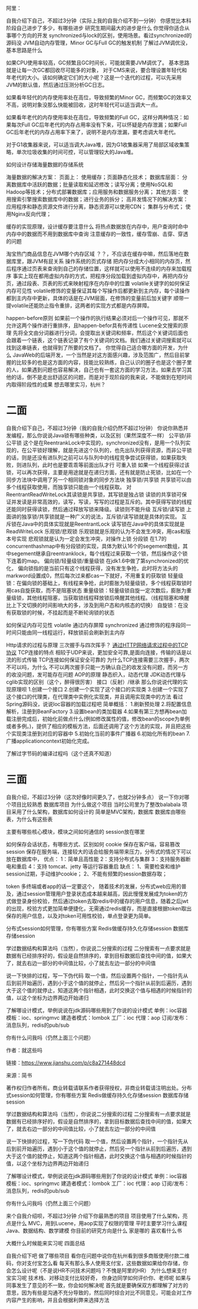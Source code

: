 阿里：

自我介绍下自己，不超过3分钟（实际上我的自我介绍不到一分钟）
 你感觉比本科阶段自己进步了多少，有哪些进步
 研究生期间最大的进步是什么
 你觉得你适合从事哪个方向的开发
 synchronized与lock的区别，使用场景。看过synchronized的源码没
 JVM自动内存管理，Minor GC与Full GC的触发机制
 了解过JVM调优没，基本思路是什么

如果CPU使用率较高，GC频繁且GC时间长，可能就需要JVM调优了。
 基本思路就是让每一次GC都回收尽可能多的对象，
 对于CMS来说，要合理设置年轻代和年老代的大小。该如何确定它们的大小呢？这是一个迭代的过程，可以先采用JVM的默认值，然后通过压测分析GC日志。

如果看年轻代的内存使用率处在高位，导致频繁的Minor GC，而频繁GC的效率又不高，说明对象没那么快能被回收，这时年轻代可以适当调大一点。

如果看年老代的内存使用率处在高位，导致频繁的Full GC，这样分两种情况：如果每次Full GC后年老代的内存占用率没有下来，可以怀疑是内存泄漏；如果Full GC后年老代的内存占用率下来了，说明不是内存泄漏，要考虑调大年老代。

对于G1收集器来说，可以适当调大Java堆，因为G1收集器采用了局部区域收集策略，单次垃圾收集的时间可控，可以管理较大的Java堆。

如何设计存储海量数据的存储系统

海量数据的解决方案：
 页面上：
 使用缓存；页面静态化技术；
 数据库层面：
 分离数据库中活跃的数据；批量读取和延迟修改；读写分离；使用NoSQL和Hadoop等技术；分布式部署数据库；应用服务和数据服务分离；
 其他方面：
 使用搜索引擎搜索数据库中的数据；进行业务的拆分；
 高并发情况下的解决方案：
 应用程序和静态资源文件进行分离，静态资源可以使用CDN；
 集群与分布式；
 使用Nginx反向代理；

缓存的实现原理，设计缓存要注意什么
 将热点数据放在内存中，用户查询时命中内存中的数据而不用到数据库中查询
 注意缓存的一致性，缓存雪崩、击穿、穿透的问题

淘宝热门商品信息在JVM哪个内存区域
 ？？，不应该在缓存中嘛，然后落地在数据库里，跟JVM有屁关系
 操作系统的页式存储
 把内存分成大小相同的内存页，然后程序通过页表来查询到自己的存储位置，这样就可以使用不连续的内存来加载程序
 事实上现在都用虚拟内存的方式，把程序分段加载到虚拟内存中，再把内存分页，通过段表、页表的形式来映射程序在内存中的位置
 volatile关键字的如何保证内存可见性
 volatile修饰的变量保证其每个写操作后都更新到主内存，每个读操作都到主内存中更新，具体的话是在JVM层面，在修饰的变量前后加关键字
 顺带一提volatile还能防止指令重排，这两者的实现方式都是内存屏障。

happen-before原则
 如果前一个操作的执行结果必须对后一个操作可见，那就不允许这两个操作进行重排序，且happen-befor具有传递性
 Lucene全文搜索的原理
 先将全文由分词器进行分词，会提取出关键词和频率，然后这个关键词后面也会跟着一个链表，这个链表记录了有个关键词的文档。我们通过关键词搜索就可以找到这串链表，也就得到了所要的文档了。
 你觉得自己适合哪方面的开发，为什么
 JavaWeb的后端开发，一个当然是对这方面感兴趣，涉及范围广，然后目前掌握的比较多的也是这方面的内容，技能比较熟练，自己认识的圈子也是这个圈子里的人，如果遇到问题也容易解决，自己也有一套这方面的学习方法，如果去学习其他的话，倒不是走出舒适区的问题，而是对于现阶段的我来说，不能做到在短时间内取得阶段性的成果
 想去哪里实习，杭州？

# 二面

自我介绍下自己，不超过3分钟（我的自我介绍仍然不超过1分钟）
 你说你熟悉并发编程，那么你说说Java锁有哪些种类，以及区别（果然深度不一样）
 公平锁/非公平锁
 这个是在ReentrankLock中实现的，synchronized没有，是用一个队列实现的，在公平锁好理解，就是先进这个队列的，也先出队列获得资源，而非公平锁的话，则是还没有进队列之前可以与队列中的线程竞争尝试获得锁，如果获取失败，则进队列，此时也是要乖乖等前面出队才行
 可重入锁
 如果一个线程获得过该锁，可以再次获得，主要是用途就是在递归方面，还有就是防止死锁，比如在一个同步方法块中调用了另一个相同锁对象的同步方法块
 独享锁/共享锁
 共享锁可以由多个线程获取使用，而独享锁只能由一个线程获取。
 对ReentrantReadWriteLock其读锁是共享锁，其写锁是独占锁
 读锁的共享锁可保证并发读是非常高效的，读写，写读，写写的过程是互斥的。其中获得写锁的线程还能同时获得读锁，然后通过释放写锁来降级。读锁则不能升级
 互斥锁/读写锁
 上面讲的独享锁/共享锁就是一种广义的说法，互斥锁/读写锁就是具体的实现。
 互斥锁在Java中的具体实现就是ReentrantLock
 读写锁在Java中的具体实现就是ReadWriteLock
 乐观锁/悲观锁
 乐观锁就是乐观的认为不会发生冲突，用cas和版本号实现
 悲观锁就是认为一定会发生冲突，对操作上锁
 分段锁
 在1.7的concurrenthashmap中有分段锁的实现，具体为默认16个的segement数组，其中segement继承自reentranklock，每个线程过来获取一个锁，然后操作这个锁下连着的map。
 偏向锁/轻量级锁/重量级锁
 在jdk1.6中做了第synchronized的优化，
 偏向锁指的是当前只有这个线程获得，没有发生争抢，此时将方法头的markword设置成0，然后每次过来都cas一下就好，不用重复的获取锁
 轻量级锁：在偏向锁的基础上，有线程来争抢，此时膨胀为轻量级锁，多个线程获取锁时用cas自旋获取，而不是阻塞状态
 重量级锁：轻量级锁自旋一定次数后，膨胀为重量级锁，其他线程阻塞，当获取锁线程释放锁后唤醒其他线程。（线程阻塞和唤醒比上下文切换的时间影响大的多，涉及到用户态和内核态的切换）
 自旋锁：在没有获取锁的时候，不挂起而是不断轮询锁的状态

如何保证内存可见性
 volatile  通过内存屏障
 synchronized 通过修饰的程序段同一时间只能由同一线程运行，释放锁前会刷新到主内存

Http请求的过程与原理
 三次握手与四次挥手？
 [通过HTTP网络请求过程中的TCP协议](https://links.jianshu.com/go?to=https%3A%2F%2Fblog.csdn.net%2Fmoon1107gitana%2Farticle%2Fdetails%2F80896868)
 TCP连接的特点
 相较于UDP来说，更加安全可靠,是面向连接，传输的话是以流的形式传输
 TCP连接如何保证安全可靠的
 为什么TCP连接需要三次握手，两次不可以吗，为什么
 不可以两次握手只能一方确认自己的收发没有问题，而另一方的收没问题，发可能存在问题
 AOP的原理
 静态织入，动态代理
 JDK动态代理与cglib实现的区别（这个，醉得很厉害）
 接口（反射）/继承
 那么你说说代理的实现原理呗
 1.创建一个接口
 2.创建一个实现了这个接口的实现类
 3.创建一个实现了这个接口的代理类，在代理类中实例化实现类，并且调用实现类中的方法
 看过Spring源码没，说说Ioc容器的加载过程吧
 简单概括：
 1.刷新预处理
 2.将配置信息解析，注册到BeanFactory
 3.设置bean的类加载器
 4.如果有第三方想再bean加载注册完成后，初始化前做点什么(例如修改属性的值，修改bean的scope为单例或者多例。)，提供了相应的模板方法，后面还调用了这个方法的实现，并且把这些个实现类注册到对应的容器中
 5.初始化当前的事件广播器
 6.初始化所有的bean
 7.广播applicationcontext初始化完成。

了解过字节码的编译过程吗（这个还真不知道）

# 三面

自我介绍，不超过3分钟（这次好像时间更久了，也就2分钟多点）
 说一下你对哪个项目比较熟悉
 数据库项目
 为什么做这个项目
 当时公司里为了整改balabala
 项目采用了什么架构，数据库如何设计的
 简单是MVC架构，数据库
 数据库由哪些表，为什么有这些表

主要有哪些核心模块，模块之间如何通信的
 session放在哪里

如何保存会话状态，有哪些方式、区别如何
 cookie 保存在客户端，容易篡改
 session 保存在服务端，连接较大的话会给服务端带来压力，分布式的情况下可以放在数据库中，
 优点：
 1：简单且高性能
 2：支持分布式与集群
 3：支持服务器断电和重启
 4：支持 tomcat、jetty 等运行容器重启
 缺点：
 1、需要检查和维护session过期，手动维护cookie；
 2、不能有频繁的session数据存取；

token 多终端或者app的话一定要这个，
 随着技术的发展，分布式web应用的普及，通过session管理用户登录状态成本越来越高，因此慢慢发展成为token的方式做登录身份校验，然后通过token去取redis中的缓存的用户信息，随着之后jwt的出现，校验方式更加简单便捷化，无需通过redis缓存，而是直接根据token取出保存的用户信息，以及对token可用性校验，单点登录更为简单。

分布式session如何管理，你有哪些方案
 Redis做缓存持久化存储session
 数据库存储session

学过数据结构和算法吗（当然），你说说二分搜索的过程
 二分搜索有一点要求就是数据有已经排序好的，假设是自然排序的，拿到目标数据后查找中间的值，如果大了，就去右边一部分的中间值比较，小了就去左边一部分的中间值

说一下快排的过程，写一下伪代码
 取一个值，然后设置两个指针，一个指针先从后到前开始遍历，遇到小于这个值的就停止，然后另一个指针从前到后遍历，遇到大于这个值的就停止，知道这两个指针相遇，此时交换这个值与相遇的时候指针的值，以这个坐标为边界两边开始递归

了解哪设计模式，举例说说在jdk源码哪些用到了你说的设计模式
 单例：ioc容器
 模板：ioc、springmvc
 建造者模式：lombok
 工厂：ioc
 代理：aop
 订阅/发布：消息队列，redis的pub/sub

你有什么问我吗（仍然上面三个问题）

作者：就这些吗

链接：https://www.jianshu.com/p/c8a271448dcd

来源：简书

著作权归作者所有。商业转载请联系作者获得授权，非商业转载请注明出处。分布式session如何管理，你有哪些方案
 Redis做缓存持久化存储session
 数据库存储session

学过数据结构和算法吗（当然），你说说二分搜索的过程
 二分搜索有一点要求就是数据有已经排序好的，假设是自然排序的，拿到目标数据后查找中间的值，如果大了，就去右边一部分的中间值比较，小了就去左边一部分的中间值

说一下快排的过程，写一下伪代码
 取一个值，然后设置两个指针，一个指针先从后到前开始遍历，遇到小于这个值的就停止，然后另一个指针从前到后遍历，遇到大于这个值的就停止，知道这两个指针相遇，此时交换这个值与相遇的时候指针的值，以这个坐标为边界两边开始递归

了解哪设计模式，举例说说在jdk源码哪些用到了你说的设计模式
 单例：ioc容器
 模板：ioc、springmvc
 建造者模式：lombok
 工厂：ioc
 代理：aop
 订阅/发布：消息队列，redis的pub/sub

你有什么问我吗（仍然上面三个问题）

来个自我介绍呗，不超过3分钟
 介绍下你最熟悉的项目
 项目使用了什么架构，亮点是什么
 MVC，用到Lucene，用aop实现了权限的管理
 平时主要学习什么课程
 Java、数据结构、数学建模
 你目前的研究方向是什么
 家是哪的
 喜欢看什么书

大概什么时候能来实习呢
 四面总结

自我介绍下吧
 做了哪些项目
 看你在问题中说你在杭州看到很多商贩使用付款二维码，你对支付宝怎么看
 每天有那么多人使用支付宝，这些数据如果给你存储，你会怎么设计呢（不是说HR不问技术问题吗？不愧是阿里的HR）
 为什么想来支付宝实习呢
 技术栈、对移动支付比较好奇，
 你身边同学如何评价你、老师呢
 如果与同事发生了意见的不一致，你会如何解决呢
 首先就是要确保双方都理解了对方的意思，因为有些是沟通不充分导致的，然后同时综合对比不同意见，可能会对工作内容产生的影响，并且会根据利弊来选择方法

